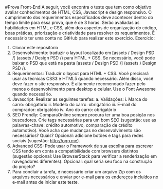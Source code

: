 #Prova Front-End
A seguir, você encontra o teste que tem como objetivo avaliar conhecimentos de HTML, CSS, Javascript e design responsivo. 
O cumprimento dos requerimentos especificados deve acontecer dentro do tempo limite para essa prova, que é de 3 horas. 
Serão avaliadas as habilidades em HTML e CSS, além dos aspectos de organização do código, boas práticas, priorização e criatividade para resolver os requerimentos. 
É necessário ter uma conta no GitHub para realizar este exercício.
Exercício: 
1.	Clonar este repositório
2.	Desenvolvimento: traduzir o layout localizado em [assets / Design PSD /] (assets / Design PSD /) para HTML + CSS. Se necessário, você pode baixar o PSD que está na pasta [assets / Design PSD /] (assets / Design PSD /).
3.	Requerimentos: Traduzir o layout para HTML + CSS. Você precisará usar as técnicas CSS3 e HTML5 quando necessário. Além disso, você deve fazer o site responsivo. É altamente recomendado fazer pelo menos o desenvolvimento para desktop e celular. Use o Font Awesome quando necessário.
4.	Javascript: Realizar as seguintes tarefas: 
a.	Validações:
i.	Marca do carro: obrigatório
ii.	Modelo do carro: obrigatório
iii.	E-mail do comprador: obrigatório
iv.	Ano do carro: obrigatório
5.	SEO Frendly: ComparaOnline sempre procura ter uma boa posição nos buscadores. Crie tags necessárias para um bom SEO (sugestão: use as palavras-chave: crédito automotivo, comparação de crédito automotivo). Você acha que mudanças no desenvolvimento são necessários? Quais? Opcional: adicione botões e tags para redes sociais (sugestão: http://ogp.me).
6.	Advanced CSS: Pode usar o Framework de sua escolha para escrever CSS tendo em conta a compatibilidade com browsers distintos (sugestão opcional: Use BrowserStack para verificar a renderização em navegadores diferentes). Opcional: qual seria seu foco na construção do projeto?
7.	Para concluir a tarefa, é necessário criar um arquivo Zip com os arquivos necessários e enviar por e-mail para os endereços incluídos no e-mail antes de iniciar este teste. 
